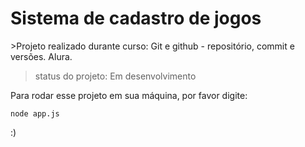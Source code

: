 <h1>Sistema de cadastro de jogos</h1>
>Projeto realizado durante curso: Git e github - repositório, commit e versões. Alura.

>status do projeto: Em desenvolvimento

Para rodar esse projeto em sua máquina, por favor digite:

```
node app.js
```
:)
